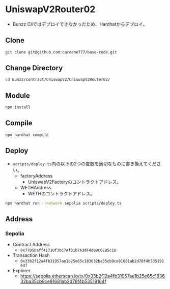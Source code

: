 # UniswapV2Router02

- Bunzz Cliではデプロイできなかったため、Hardhatからデプロイ。

## Clone

```sh
git clone git@github.com:cardene777/base-code.git
```

## Change Directory

```sh
cd Bunzz/contract/UniswapV2/UniswapV2Router02/
```

## Module

```sh
npm install
```

## Compile

```sh
npx hardhat compile
```

## Deploy

- `scripts/deploy.ts`内の以下の2つの変数を適切なものに書き換えてください。
  - factoryAddress
    - UniswapV2Factoryのコントラクトアドレス。
  - WETHAddress
    - WETHのコントラクトアドレス。

```sh
npx hardhat run --network sepolia scripts/deploy.ts
```

## Address

### Sepolia

- Contract Address
  - `0x77D5Daff41710f3bC7Af31b7A3dF4d09C6EB5c18`
- Transaction Hash
  - `0x33b2f12a4fb31957ae1b25e65c183632ba35cb9ce81681ab2d78f4b53519164f`
- Explorer
  - https://sepolia.etherscan.io/tx/0x33b2f12a4fb31957ae1b25e65c183632ba35cb9ce81681ab2d78f4b53519164f

